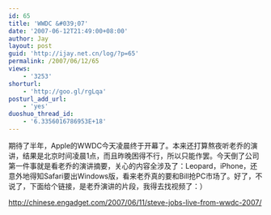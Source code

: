 ```yaml
---
id: 65
title: 'WWDC &#039;07'
date: '2007-06-12T21:49:00+08:00'
author: Jay
layout: post
guid: 'http://ijay.net.cn/log/?p=65'
permalink: /2007/06/12/65
views:
    - '3253'
shorturl:
    - 'http://goo.gl/rgLqa'
posturl_add_url:
    - 'yes'
duoshuo_thread_id:
    - '6.3356016786953E+18'
---
```


期待了半年，Apple的WWDC今天凌晨终于开幕了。本来还打算熬夜听老乔的演讲，结果是北京时间凌晨1点，而且昨晚困得不行，所以只能作罢。今天倒了公司第一件事就是看老乔的演讲摘要，关心的内容全涉及了：Leopard，iPhone，还意外地得知Safari要出Windows版，看来老乔真的要和Bill抢PC市场了。好了，不说了，下面给个链接，是老乔演讲的片段，我得去找视频了：）

http://chinese.engadget.com/2007/06/11/steve-jobs-live-from-wwdc-2007/